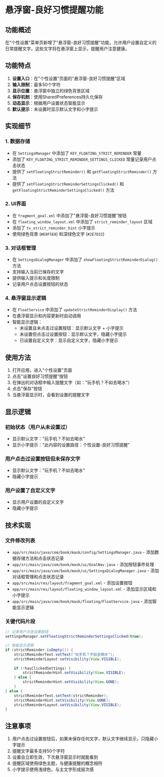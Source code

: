 # 悬浮窗-良好习惯提醒功能

## 功能概述

在"个性设置"菜单页新增了"悬浮窗-良好习惯提醒"功能，允许用户设置自定义的日常提醒文字，这些文字将在悬浮窗上显示，提醒用户注意健康。

## 功能特点

1. **设置入口**：在"个性设置"页面的"悬浮窗-良好习惯提醒"区域
2. **输入限制**：最多50个字符
3. **显示位置**：悬浮窗中独立的绿色背景区域
4. **保存机制**：使用SharedPreferences持久化保存
5. **动态显示**：根据用户设置状态智能显示
6. **默认提示**：未设置时显示默认文字和小字提示

## 实现细节

### 1. 数据存储
- 在 `SettingsManager` 中添加了 `KEY_FLOATING_STRICT_REMINDER` 常量
- 添加了 `KEY_FLOATING_STRICT_REMINDER_SETTINGS_CLICKED` 常量记录用户点击状态
- 提供了 `setFloatingStrictReminder()` 和 `getFloatingStrictReminder()` 方法
- 提供了 `setFloatingStrictReminderSettingsClicked()` 和 `getFloatingStrictReminderSettingsClicked()` 方法

### 2. UI界面
- 在 `fragment_goal.xml` 中添加了"悬浮窗-良好习惯提醒"按钮
- 在 `floating_window_layout.xml` 中添加了 `strict_reminder_layout` 区域
- 添加了 `tv_strict_reminder_hint` 小字提示
- 使用绿色背景 (`#E8F5E8`) 和深绿色文字 (`#2E7D32`)

### 3. 对话框管理
- 在 `SettingsDialogManager` 中添加了 `showFloatingStrictReminderDialog()` 方法
- 支持输入当前已保存的文字
- 提供输入提示和长度限制
- 记录用户点击设置按钮的状态

### 4. 悬浮窗显示逻辑
- 在 `FloatService` 中添加了 `updateStrictReminderDisplay()` 方法
- 在悬浮窗显示和内容更新时自动调用
- 智能显示逻辑：
  - 未设置且未点击过设置按钮：显示默认文字 + 小字提示
  - 未设置但点击过设置按钮：显示默认文字，隐藏小字提示
  - 已设置自定义文字：显示自定义文字，隐藏小字提示

## 使用方法

1. 打开应用，进入"个性设置"页面
2. 点击"设置良好习惯提醒"按钮
3. 在弹出的对话框中输入提醒文字（如："玩手机？不如去喝水"）
4. 点击"保存"按钮
5. 当悬浮窗显示时，会看到设置的提醒文字

## 显示逻辑

### 初始状态（用户从未设置过）
- 显示默认文字："玩手机？不如去喝水"
- 显示小字提示："此内容的设置路径：个性设置-良好习惯提醒"

### 用户点击过设置按钮但未保存文字
- 显示默认文字："玩手机？不如去喝水"
- 隐藏小字提示

### 用户设置了自定义文字
- 显示用户设置的自定义文字
- 隐藏小字提示

## 技术实现

### 文件修改列表
- `app/src/main/java/com/book/mask/config/SettingsManager.java` - 添加数据存储方法和点击状态记录
- `app/src/main/java/com/book/mask/ui/GoalNav.java` - 添加按钮事件处理
- `app/src/main/java/com/book/mask/ui/SettingsDialogManager.java` - 添加对话框管理和点击状态记录
- `app/src/main/res/layout/fragment_goal.xml` - 添加设置按钮
- `app/src/main/res/layout/floating_window_layout.xml` - 添加显示区域和小字提示
- `app/src/main/java/com/book/mask/floating/FloatService.java` - 添加智能显示逻辑

### 关键代码片段

```java
// 记录用户点击设置按钮
settingsManager.setFloatingStrictReminderSettingsClicked(true);

// 智能显示逻辑
if (strictReminder.isEmpty()) {
    strictReminderText.setText("玩手机？不如去喝水");
    strictReminderLayout.setVisibility(View.VISIBLE);
    
    if (!hasClickedSettings) {
        strictReminderHint.setVisibility(View.VISIBLE);
    } else {
        strictReminderHint.setVisibility(View.GONE);
    }
} else {
    strictReminderText.setText(strictReminder);
    strictReminderHint.setVisibility(View.GONE);
    strictReminderLayout.setVisibility(View.VISIBLE);
}
```

## 注意事项

1. 用户点击过设置按钮后，如果未保存任何文字，默认文字继续显示，只隐藏小字提示
2. 提醒文字最多支持50个字符
3. 设置会立即生效，下次悬浮窗显示时就能看到
4. 提醒区域使用绿色主题，与健康提醒的概念相符
5. 小字提示使用浅绿色，与主文字形成层次感 
